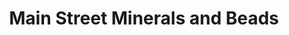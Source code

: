 ---
title: "Main Street Minerals and Beads"
url: /grand-junction/main-street-minerals-and-beads/
shop: Basteln
---